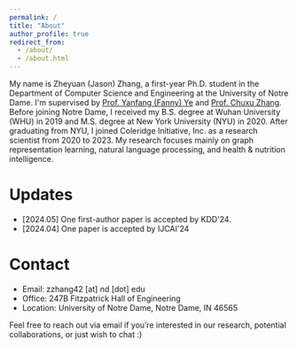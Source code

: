 ```yaml
---
permalink: /
title: "About"
author_profile: true
redirect_from: 
  - /about/
  - /about.html
---
```


My name is Zheyuan (Jason) Zhang, a first-year Ph.D. student in the Department of Computer Science and Engineering at the University of Notre Dame. I'm supervised by [Prof. Yanfang (Fanny) Ye](http://yes-lab.org/) and [Prof. Chuxu Zhang](https://chuxuzhang.github.io/). Before joining Notre Dame, I received my B.S. degree at Wuhan University (WHU) in 2019 and M.S. degree at New York University (NYU) in 2020. After graduating from NYU, I joined Coleridge Initiative, Inc. as a research scientist from 2020 to 2023. My research focuses mainly on graph representation learning, natural language processing, and health & nutrition intelligence. 


Updates
======
* [2024.05] One first-author paper is accepted by KDD'24. 
* [2024.04] One paper is accepted by IJCAI'24
  

Contact
======
* Email: zzhang42 [at] nd [dot] edu
* Office: 247B Fitzpatrick Hall of Engineering
* Location: University of Notre Dame, Notre Dame, IN 46565

Feel free to reach out via email if you’re interested in our research, potential collaborations, or just wish to chat :)
